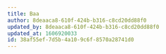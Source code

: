 ```yaml
---
title: Baa
author: 8deaaca8-610f-424b-b316-c8cd20dd88f0
updated_by: 8deaaca8-610f-424b-b316-c8cd20dd88f0
updated_at: 1606920033
id: 38af55ef-7d5b-4a10-9c6f-8570a28741d0
---
```

